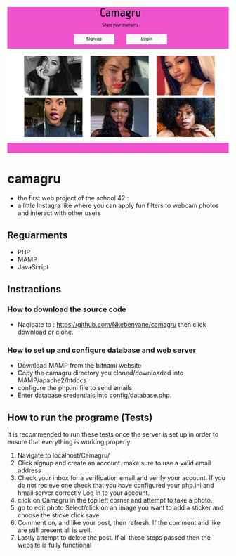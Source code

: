 ![alt text](https://github.com/Nkebenyane/camagru/blob/master/webscreens/index.png)
# camagru

* the first web project of the school 42 :
* a little Instagra like where you can apply fun filters to webcam photos and interact with other users

## Reguarments 
* PHP
* MAMP
* JavaScript

## Instractions

### How to download the source code
* Nagigate to : https://github.com/Nkebenyane/camagru then click download or clone.

### How to set up and configure database and web server

* Download MAMP from the bitnami website
* Copy the camagru directory you cloned/downloaded into MAMP/apache2/htdocs
* configure the php.ini file to send emails
* Enter database credentials into config/database.php.

## How to run the programe (Tests)
It is recommended to run these tests once the server is set up in order to ensure that everything is working properly.

1. Navigate to localhost/Camagru/
2. Click signup and create an account. make sure to use a valid email address
3. Check your inbox for a verification email and verify your account. If you do not recieve one check that you have configured your php.ini and hmail server correctly
Log in to your account.
4. click on Camagru in the top left corner and attempt to take a photo.
5. go to edit photo Select/click on an image you want to add a sticker and choose the sticke click save.
6. Comment on, and like your post, then refresh. If the comment and like are still present all is well.
7. Lastly attempt to delete the post.
If all these steps passed then the website is fully functional

